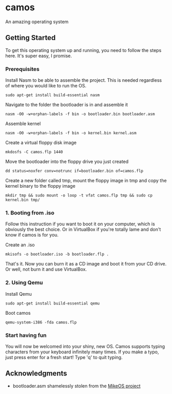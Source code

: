 # camos

An amazing operating system

## Getting Started

To get this operating system up and running, you need to follow the steps here. It's super easy, I promise.

### Prerequisites

Install Nasm to be able to assemble the project. This is needed regardless of where you would like to run the OS.

```
sudo apt-get install build-essential nasm
```
Navigate to the folder the bootloader is in and assemble it

```
nasm -O0 -w+orphan-labels -f bin -o bootloader.bin bootloader.asm
```
Assemble kernel

```
nasm -O0 -w+orphan-labels -f bin -o kernel.bin kernel.asm
```
Create a virtual floppy disk image

```
mkdosfs -C camos.flp 1440
```
Move the bootloader into the floppy drive you just created

```
dd status=noxfer conv=notrunc if=bootloader.bin of=camos.flp
```
Create a new folder called tmp, mount the floppy image in tmp and copy the kernel binary to the floppy image

```
mkdir tmp && sudo mount -o loop -t vfat camos.flp tmp && sudo cp kernel.bin tmp/
```

### 1. Booting from .iso

Follow this instruction if you want to boot it on your computer, which is obviously the best choice. Or in VirtualBox if you're totally lame and don't know if camos is for you.

Create an .iso

```
mkisofs -o bootloader.iso -b bootloader.flp .
```

That's it. Now you can burn it as a CD image and boot it from your CD drive. Or well, not burn it and use VirtualBox.

### 2. Using Qemu

Install Qemu

```
sudo apt-get install build-essential qemu
```
Boot camos

```
qemu-system-i386 -fda camos.flp
```

### Start having fun
You will now be welcomed into your shiny, new OS. Camos supports typing characters from your keyboard infinitely many times. If you make a typo, just press enter for a fresh start! Type 'q' to quit typing.

## Acknowledgments

* bootloader.asm shamelessly stolen from the [MikeOS project](http://mikeos.sourceforge.net/)
